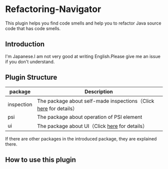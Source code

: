 # Refactoring-Navigator

This plugin helps you find code smells and help you to refactor Java source code that has code smells.

## Introduction

I'm Japanese.I am not very good at writing English.Please give me an issue if you don't understand.

## Plugin Structure

|package|Description|
|---|---|
|inspection|The package about self-made inspections（Click [here](./src/main/java/inspection/description_English.md) for details）|
|psi|The package about operation of PSI element|
|ui|The package about UI（Click [here](./src/main/java/inspection/description_English.md) for details）|

If there are other packages in the introduced package, they are explained there.

## How to use this plugin

